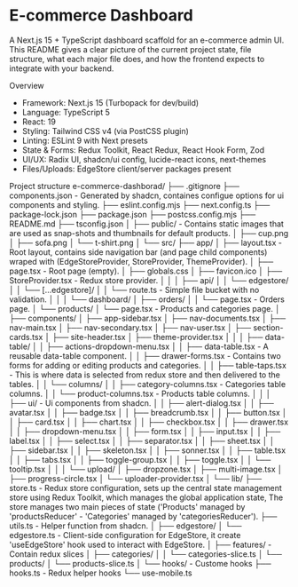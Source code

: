 # E-commerce Dashboard

A Next.js 15 + TypeScript dashboard scaffold for an e-commerce admin UI. This README gives a clear picture of the current project state, file structure, what each major file does, and how the frontend expects to integrate with your backend.

Overview
- Framework: Next.js 15 (Turbopack for dev/build)
- Language: TypeScript 5
- React: 19
- Styling: Tailwind CSS v4 (via PostCSS plugin)
- Linting: ESLint 9 with Next presets
- State & Forms: Redux Toolkit, React Redux, React Hook Form, Zod
- UI/UX: Radix UI, shadcn/ui config, lucide-react icons, next-themes
- Files/Uploads: EdgeStore client/server packages present

Project structure
e-commerce-dashborad/
├── .gitignore
├── components.json - Generated by shadcn, containes configue options for ui components and styling.
├── eslint.config.mjs
├── next.config.ts
├── package-lock.json
├── package.json
├── postcss.config.mjs
├── README.md
├── tsconfig.json
│
├── public/ - Contains static images that are used as snap-shots and thumbnails for default products.
│   ├── cup.png
│   ├── sofa.png
│   └── t-shirt.png
│
└── src/
    ├── app/
    │   ├── layout.tsx - Root layout, contains side navigation bar (and page child components) wraped with (EdgeStoreProvider, StoreProvider, ThemeProvider).
    │   ├── page.tsx - Root page (empty).
    │   ├── globals.css
    │   ├── favicon.ico
    │   ├── StoreProvider.tsx - Redux store provider.
    │   │
    │   ├── api/
    │   │   └── edgestore/
    │   │       └── [...edgestore]/
    │   │           └── route.ts - Simple file bucket with no validation.
    │   │
    │   └── dashboard/
    │       ├── orders/
    │       │   └── page.tsx - Orders page.
    │       └── products/
    │           └── page.tsx - Products and categories page.
    │
    ├── components/
    │   ├── app-sidebar.tsx
    │   ├── nav-documents.tsx
    │   ├── nav-main.tsx
    │   ├── nav-secondary.tsx
    │   ├── nav-user.tsx
    │   ├── section-cards.tsx
    │   ├── site-header.tsx
    │   ├── theme-provider.tsx
    │   │
    │   ├── data-table/
    │   │   ├── actions-dropdown-menu.tsx
    │   │   ├── data-table.tsx - A reusable data-table component.
    │   │   ├── drawer-forms.tsx - Contains two forms for adding or editing products and categories.
    │   │   ├── table-taps.tsx - This is where data is selected from redux store and then delivered to the tables.
    │   │   └── columns/
    │   │       ├── category-columns.tsx - Categories table columns.
    │   │       └── product-columns.tsx - Products table columns.
    │   │
    │   ├── ui/ - Ui components from shadcn.
    │   │   ├── alert-dialog.tsx
    │   │   ├── avatar.tsx
    │   │   ├── badge.tsx
    │   │   ├── breadcrumb.tsx
    │   │   ├── button.tsx
    │   │   ├── card.tsx
    │   │   ├── chart.tsx
    │   │   ├── checkbox.tsx
    │   │   ├── drawer.tsx
    │   │   ├── dropdown-menu.tsx
    │   │   ├── form.tsx
    │   │   ├── input.tsx
    │   │   ├── label.tsx
    │   │   ├── select.tsx
    │   │   ├── separator.tsx
    │   │   ├── sheet.tsx
    │   │   ├── sidebar.tsx
    │   │   ├── skeleton.tsx
    │   │   ├── sonner.tsx
    │   │   ├── table.tsx
    │   │   ├── tabs.tsx
    │   │   ├── toggle-group.tsx
    │   │   ├── toggle.tsx
    │   │   └── tooltip.tsx
    │   │
    │   └── upload/
    │       ├── dropzone.tsx
    │       ├── multi-image.tsx
    │       ├── progress-circle.tsx
    │       └── uploader-provider.tsx
    │
    └── lib/
        ├── store.ts - Redux store configuration, sets up the central state management store using Redux Toolkit, which manages the global application state, The store manages two main pieces of state ('Products' managed by 'productsReducer' - 'Categories' managed by 'categoriesReducer').
        ├── utils.ts - Helper function from shadcn.
        │
        ├── edgestore/
        │   └── edgestore.ts - Client-side configuration for EdgeStore, it create 'useEdgeStore' hook used to interact with EdgeStore.
        │
        ├── features/ - Contain redux slices
        │   ├── categories/
        │   │   └── categories-slice.ts
        │   └── products/
        │       └── products-slice.ts
        │
        └── hooks/ - Custome hooks
            ├── hooks.ts - Redux helper hooks
            └── use-mobile.ts